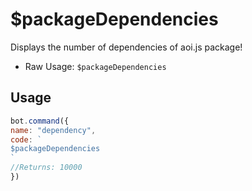 # $packageDependencies
Displays the number of dependencies of aoi.js package!

- Raw Usage: ```$packageDependencies```

## Usage

```js
bot.command({
name: "dependency",
code: `
$packageDependencies
`
//Returns: 10000
})
```

